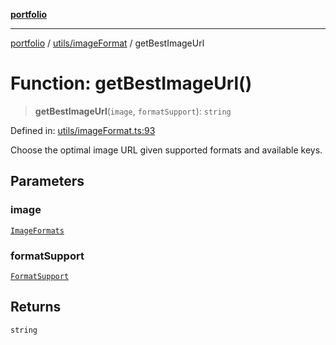[**portfolio**](../../../README.md)

***

[portfolio](../../../modules.md) / [utils/imageFormat](../README.md) / getBestImageUrl

# Function: getBestImageUrl()

> **getBestImageUrl**(`image`, `formatSupport`): `string`

Defined in: [utils/imageFormat.ts:93](https://github.com/tnorlund/Portfolio/blob/1ea92b0c44588fce2e0d808b989e088532c129ed/portfolio/utils/imageFormat.ts#L93)

Choose the optimal image URL given supported formats and available keys.

## Parameters

### image

[`ImageFormats`](../interfaces/ImageFormats.md)

### formatSupport

[`FormatSupport`](../interfaces/FormatSupport.md)

## Returns

`string`
